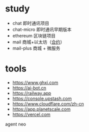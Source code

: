# study

- chat 即时通讯项目
- chat-micro 即时通讯早期版本
- ethereum 区块链项目
- mail 商城+以太坊（[合约](https://github.com/binbinly/study/blob/master/mall/frontend/contracts/Payment.sol)）
- mail-plus 商城 + 微服务

# tools
- https://www.ghxi.com
- https://ai-bot.cn
- https://railway.app
- https://console.upstash.com
- https://www.cloudflare.com/zh-cn
- https://app.planetscale.com
- https://vercel.com

agent neo
